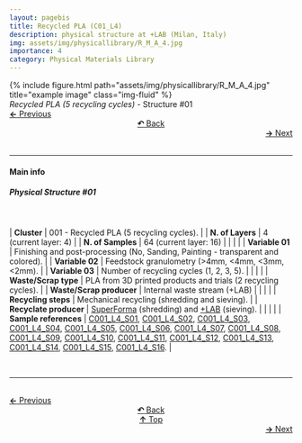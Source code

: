 ```yaml
---
layout: pagebis
title: Recycled PLA (C01_L4)
description: physical structure at +LAB (Milan, Italy)
img: assets/img/physicallibrary/R_M_A_4.jpg
importance: 4
category: Physical Materials Library
---
```

<div class="row">
    <div class="col-sm mt-3 mt-md-0">
        {% include figure.html path="assets/img/physicallibrary/R_M_A_4.jpg" title="example image" class="img-fluid" %}
    </div>
</div>
<div class="caption">
    <i>Recycled PLA (5 recycling cycles) </i> - Structure #01
</div>

<div class="row justify-content-sm-center">
    <div class="col-sm-4 mt-3 mt-md-0" style="text-align:left">
    <a href="/projects/PhyMatLi_C01_L3/" target="_self"><b>←</b> Previous</a></div>
    <div class="col-sm-4 mt-3 mt-md-0" style="text-align:center">
  <a href="/physicallibrary/" target="_self"><b>↶</b> Back</a>
    </div>
    <div class="col-sm-4 mt-3 mt-md-0" style="text-align:right">
        <td align="right"><a href="/projects/PhyMatLi_C02_L1/" target="_self"><b>→</b> Next</a></td>
    </div>
</div>
<br>

<hr>
<h4><b>Main info</b></h4>
<h5>Physical Structure #01</h5>
<br>

| <b>Cluster</b>       | 001 - Recycled PLA (5 recycling cycles). |
| <b>N. of Layers</b>   | 4 (current layer: 4)    |
| <b>N. of Samples</b>   | 64 (current layer: 16)    |
|    |     |
| <b>Variable 01</b>       | Finishing and post-processing (No, Sanding, Painting - transparent and colored). |
| <b>Variable 02</b>       | Feedstock granulometry (>4mm, <4mm, <3mm, <2mm).    |
| <b>Variable 03</b>       | Number of recycling cycles (1, 2, 3, 5).    |
|    |     |
| <b>Waste/Scrap type</b>       | PLA from 3D printed products and trials (2 recycling cycles).     |
| <b>Waste/Scrap producer</b>    | Internal waste stream (+LAB)      |
|    |     |
| <b>Recycling steps</b>      | Mechanical recycling (shredding and sieving).     |
| <b>Recyclate producer</b>    | [SuperForma](https://superforma.xyz/) (shredding) and [+LAB](piulab.it) (sieving).     |
|    |     |
| <b>Sample references</b>    | <a href="/projects/MatLi_C001_L4_S01/" target="_blank">C001_L4_S01</a>, <a href="/projects/MatLi_C001_L4_S02/" target="_blank">C001_L4_S02</a>, <a href="/projects/MatLi_C001_L4_S03/" target="_blank">C001_L4_S03</a>, <a href="/projects/MatLi_C001_L4_S04/" target="_blank">C001_L4_S04</a>, <a href="/projects/MatLi_C001_L4_S05/" target="_blank">C001_L4_S05</a>, <a href="/projects/MatLi_C001_L4_S06/" target="_blank">C001_L4_S06</a>, <a href="/projects/MatLi_C001_L4_S07/" target="_blank">C001_L4_S07</a>, <a href="/projects/MatLi_C001_L4_S08/" target="_blank">C001_L4_S08</a>, <a href="/projects/MatLi_C001_L4_S09/" target="_blank">C001_L4_S09</a>, <a href="/projects/MatLi_C001_L4_S10/" target="_blank">C001_L4_S10</a>, <a href="/projects/MatLi_C001_L4_S11/" target="_blank">C001_L4_S11</a>, <a href="/projects/MatLi_C001_L4_S12/" target="_blank">C001_L4_S12</a>, <a href="/projects/MatLi_C001_L4_S13/" target="_blank">C001_L4_S13</a>, <a href="/projects/MatLi_C001_L4_S14/" target="_blank">C001_L4_S14</a>, <a href="/projects/MatLi_C001_L4_S15/" target="_blank">C001_L4_S15</a>, <a href="/projects/MatLi_C001_L4_S16/" target="_blank">C001_L4_S16</a>. |

<br>
<hr>

<br>
<div class="row justify-content-sm-center">
    <div class="col-sm-3 mt-3 mt-md-0" style="text-align:left">
      <a href="/projects/PhyMatLi_C01_L3/" target="_self"><b>←</b> Previous</a></div>
    <div class="col-sm-3 mt-3 mt-md-0" style="text-align:center">
  <a href="/physicallibrary/" target="_self"><b>↶</b> Back</a>
    </div>
    <div class="col-sm-3 mt-3 mt-md-0" style="text-align:center">
  <a href="#" target="_self"><b>↑</b> Top</a>
    </div>
    <div class="col-sm-3 mt-3 mt-md-0" style="text-align:right">
        <td align="right"><a href="/projects/PhyMatLi_C02_L1/" target="_self"><b>→</b> Next</a></td>
    </div>
</div>
